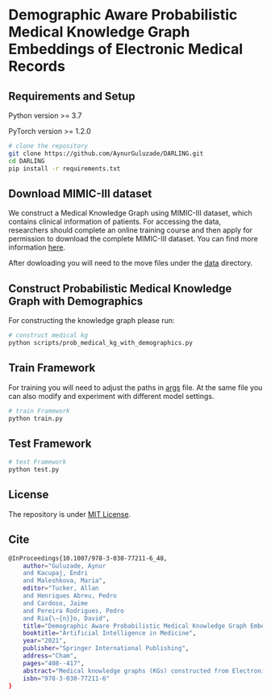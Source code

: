 # Demographic Aware Probabilistic Medical Knowledge Graph Embeddings of Electronic Medical Records

## Requirements and Setup
Python version >= 3.7

PyTorch version >= 1.2.0

``` bash
# clone the repository
git clone https://github.com/AynurGuluzade/DARLING.git
cd DARLING
pip install -r requirements.txt
```

## Download MIMIC-III dataset
We construct a Medical Knowledge Graph using MIMIC-III dataset, which contains clinical information of patients. For accessing the data, researchers should complete an online training course and then apply for permission to download the complete MIMIC-III dataset. You can find more information [here](https://mimic.physionet.org/).

After dowloading you will need to the move files under the [data](data) directory.

## Construct Probabilistic Medical Knowledge Graph with Demographics
For constructing the knowledge graph please run:
``` bash
# construct medical kg
python scripts/prob_medical_kg_with_demographics.py
```

## Train Framework
For training you will need to adjust the paths in [args](args.py) file. At the same file you can also modify and experiment with different model settings.
``` bash
# train Framework
python train.py
```

## Test Framework
``` bash
# test Framework
python test.py
```

## License
The repository is under [MIT License](LICENCE).

## Cite
```bash
@InProceedings{10.1007/978-3-030-77211-6_48,
    author="Guluzade, Aynur
    and Kacupaj, Endri
    and Maleshkova, Maria",
    editor="Tucker, Allan
    and Henriques Abreu, Pedro
    and Cardoso, Jaime
    and Pereira Rodrigues, Pedro
    and Ria{\~{n}}o, David",
    title="Demographic Aware Probabilistic Medical Knowledge Graph Embeddings of Electronic Medical Records",
    booktitle="Artificial Intelligence in Medicine",
    year="2021",
    publisher="Springer International Publishing",
    address="Cham",
    pages="408--417",
    abstract="Medical knowledge graphs (KGs) constructed from Electronic Medical Records (EMR) contain abundant information about patients and medical entities. The utilization of KG embedding models on these data has proven to be efficient for different medical tasks. However, existing models do not properly incorporate patient demographics and most of them ignore the probabilistic features of the medical KG. In this paper, we propose DARLING (Demographic Aware pRobabiListic medIcal kNowledge embeddinG), a demographic-aware medical KG embedding framework that explicitly incorporates demographics in the medical entities space by associating patient demographics with a corresponding hyperplane. Our framework leverages the probabilistic features within the medical entities for learning their representations through demographic guidance. We evaluate DARLING through link prediction for treatments and medicines, on a medical KG constructed from EMR data, and illustrate its superior performance compared to existing KG embedding models.",
    isbn="978-3-030-77211-6"
}
```

